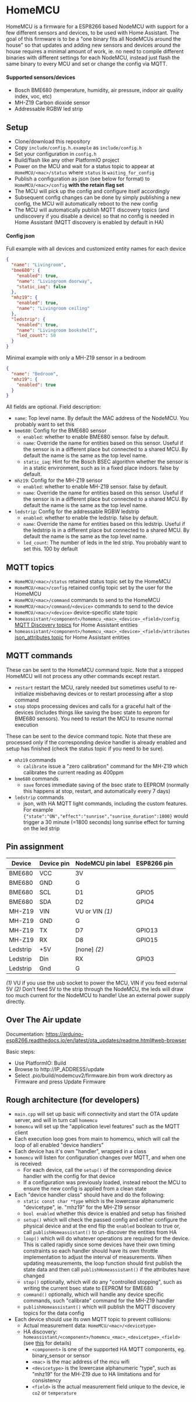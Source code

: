 # HomeMCU

HomeMCU is a firmware for a ESP8266 based NodeMCU with support for a few different sensors and devices, to be used with Home Assistant. The goal of this firmware is to be a "one binary fits all NodeMCUs around the house" so that updates and adding new sensors and devices around the house requires a minimal amount of work, ie. no need to compile different binaries with different settings for each NodeMCU, instead just flash the same binary to every MCU and set or change the config via MQTT.

#### Supported sensors/devices

- Bosch BME680 (temperature, humidity, air pressure, indoor air quality index, voc, etc)
- MH-Z19 Carbon dioxide sensor
- Addressable RGBW led strip

## Setup

- Clone/download this repository
- Copy `include/config.h.example` as `include/config.h`
- Set your configuration in `config.h`
- Build/flash like any other PlatformIO project
- Power on the MCU and wait for a status topic to appear at `HomeMCU/<mac>/status` where `status` is `waiting_for_config`
- Publish a configuration as json (see below for format) to `HomeMCU/<mac>/config` **with the retain flag set**
- The MCU will pick up the config and configure itself accordingly
- Subsequent config changes can be done by simply publishing a new config, the MCU will automatically reboot to the new config
- The MCU will automatically publish MQTT discovery topics (and undiscovery if you disable a device) so that no config is needed in Home Assistant (MQTT discovery is enabled by default in HA)

#### Config json

Full example with all devices and customized entity names for each device

```json
{
  "name": "Livingroom",
  "bme680": {
    "enabled": true,
    "name": "Livingroom doorway",
    "static_iaq": false
  },
  "mhz19": {
    "enabled": true,
    "name": "Livingroom ceiling"
  },
  "ledstrip": {
    "enabled": true,
    "name": "Livingroom bookshelf",
    "led_count": 50
  }
}
```

Minimal example with only a MH-Z19 sensor in a bedroom

```json
{
  "name": "Bedroom",
  "mhz19": {
    "enabled": true
  }
}
```

All fields are optional. Field description:

- `name`: Top level name. By default the MAC address of the NodeMCU. You probably want to set this
- `bme680`: Config for the BME680 sensor
  - `enabled`: whether to enable BME680 sensor. false by default.
  - `name`: Override the name for entities based on this sensor. Useful if the sensor is in a different place but connected to a shared MCU. By default the name is the same as the top level name.
  - `static_iaq`: Hint for the Bosch BSEC algorithm whether the sensor is in a static environment, such as in a fixed place indoors. false by default.
- `mhz19`: Config for the MH-Z19 sensor
  - `enabled`: whether to enable MH-Z19 sensor. false by default.
  - `name`: Override the name for entities based on this sensor. Useful if the sensor is in a different place but connected to a shared MCU. By default the name is the same as the top level name.
- `ledstrip`: Config for the addressable RGBW ledstrip
  - `enabled`: whether to enable the ledstrip. false by default.
  - `name`: Override the name for entities based on this ledstrip. Useful if the ledstrip is in a different place but connected to a shared MCU. By default the name is the same as the top level name.
  - `led_count`: The number of leds in the led strip. You probably want to set this. 100 by default

## MQTT topics

- `HomeMCU/<mac>/status` retained status topic set by the HomeMCU
- `HomeMCU/<mac>/config` retained config topic set by the user for the HomeMCU
- `HomeMCU/<mac>/command` commands to send to the HomeMCU
- `HomeMCU/<mac>/command/<device>` commands to send to the device
- `HomeMCU/<mac>/<device>` device-specific state topic
- `homeassistant/<component>/homemcu_<mac>_<device>_<field>/config` [MQTT Discovery topics](https://www.home-assistant.io/docs/mqtt/discovery/) for Home Assistant entities
- `homeassistant/<component>/homemcu_<mac>_<device>_<field>/attributes` [json_attributes topic](https://www.home-assistant.io/integrations/sensor.mqtt/#json_attributes_topic) for Home Assistant entities

## MQTT commands

These can be sent to the HomeMCU command topic. Note that a stopped HomeMCU will not process any other commands except restart.

- `restart` restart the MCU, rarely needed but sometimes useful to re-initialize misbehaving devices or to restart processing after a stop command
- `stop` stops processing devices and calls for a graceful halt of the devices (includes things like saving the bsec state to eeprom for BME680 sensors). You need to restart the MCU to resume normal execution

These can be sent to the device command topic. Note that these are processed only if the corresponding device handler is already enabled and setup has finished (check the status topic if you need to be sure).

- `mhz19` commands
  - `calibrate` issue a "zero calibration" command for the MH-Z19 which calibrates the current reading as 400ppm
- `bme680` commands
  - `save` forces immediate saving of the bsec state to EEPROM (normally this happens at stop, restart, and automatically every 7 days)
- `ledstrip` commands
  - json, with HA MQTT light commands, including the custom features. For example `{"state":"ON","effect":"sunrise","sunrise_duration":1800}` would trigger a 30 minute (=1800 seconds) long sunrise effect for turning on the led strip

## Pin assignment

| Device   | Device pin | NodeMCU pin label | ESP8266 pin |
| -------- | ---------- | ----------------- | ----------- |
| BME680   | VCC        | 3V                |             |
| BME680   | GND        | G                 |             |
| BME680   | SCL        | D1                | GPIO5       |
| BME680   | SDA        | D2                | GPIO4       |
| MH-Z19   | VIN        | VU or VIN _(1)_   |             |
| MH-Z19   | GND        | G                 |             |
| MH-Z19   | TX         | D7                | GPIO13      |
| MH-Z19   | RX         | D8                | GPIO15      |
| Ledstrip | +5V        | [none] _(2)_      |             |
| Ledstrip | Din        | RX                | GPIO3       |
| Ledstrip | Gnd        | G                 |             |

_(1)_ VU if you use the usb socket to power the MCU, VIN if you feed external 5V
_(2)_ Don't feed 5V to the strip through the NodeMCU, the leds will draw too much current for the NodeMCU to handle! Use an external power supply directly.

## Over The Air update

Documentation: https://arduino-esp8266.readthedocs.io/en/latest/ota_updates/readme.html#web-browser

Basic steps:

- Use PlatformIO: Build
- Browse to http://IP_ADDRESS/update
- Select .pio/build/nodemcuv2/firmware.bin from work directory as Firmware and press Update Firmware

## Rough architecture (for developers)

- `main.cpp` will set up basic wifi connectivity and start the OTA update server, and will in turn call `homemcu`
- `homemcu` will set up the "application level features" such as the MQTT client
- Each execution loop goes from main to homemcu, which will call the loop of all enabled "device handlers"
- Each device has it's own "handler", wrapped in a class
- `homemcu` will listen for configuration changes over MQTT, and when one is received:
  - For each device, call the `setup()` of the corresponding device handler with the config for that device
  - If a configuration was previously loaded, instead reboot the MCU to ensure the new config is applied from a clean state
- Each "device handler class" should have and do the following:
  - `static const char *type` which is the lowercase alphanumeric "devicetype", ie. "mhz19" for the MH-Z19 sensor
  - `bool enabled` whether this device is enabled and setup has finished
  - `setup()` which will check the passed config and either configure the physical device and at the end flip the `enabled` boolean to true or, call `publishHomeassistant()` to un-discover the entities from HA
  - `loop()` which will do whatever operations are required for the device. This is called rapidly since some devices have their own timing constraints so each handler should have its own throttle implementation to adjust the interval of measurements. When updating measurements, the loop function should first publish the state data and then call `publishHomeassistant()` if the attributes have changed
  - `stop()` optionally, which will do any "controlled stopping", such as writing the current bsec state to EEPROM for BME680
  - `command()` optionally, which will handle any device specific commands, such "calibrate" command for the MH-Z19 handler
  - `publishHomeassistant()` which will publish the MQTT discovery topics for the data config
- Each device should use its own MQTT topic to prevent collisions:
  - Actual measurement data: `HomeMCU/<mac>/<devicetype>`
  - HA discovery: `homeassistant/<component>/homemcu_<mac>_<devicetype>_<field>` (see [this](https://www.home-assistant.io/docs/mqtt/discovery/) for details)
    - `<component>` is one of the supported HA MQTT components, eg. binary_sensor or sensor
    - `<mac>` is the mac address of the mcu wifi
    - `<devicetype>` is the lowercase alphanumeric "type", such as "mhz19" for the MH-Z19 due to HA limitations and for consistency
    - `<field>` is the actual measurement field unique to the device, ie `co2` or `temperature`
